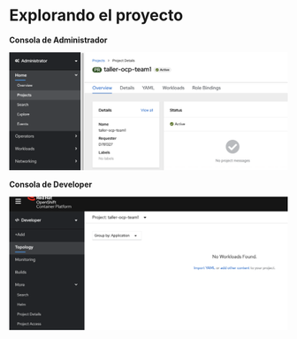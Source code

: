 # Explorando el proyecto

**Consola de Administrador**  

![Consola Admin](../images/project-admin-console.png)  

**Consola de Developer**  

![Consola Developer](../images/project-developer-console.png)